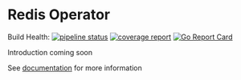# Redis Operator

Build Health: [![pipeline status](https://gitlab.com/mvenezia/redis-operator/badges/master/pipeline.svg)](https://gitlab.com/mvenezia/redis-operator/commits/master)
[![coverage report](https://gitlab.com/mvenezia/redis-operator/badges/master/coverage.svg)](https://gitlab.com/mvenezia/redis-operator/commits/master)
[![Go Report Card](https://goreportcard.com/badge/gitlab.com/mvenezia/redis-operator)](https://goreportcard.com/report/gitlab.com/mvenezia/redis-operator)

Introduction coming soon

See [documentation](docs/README.md) for more information
